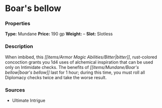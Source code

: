 ﻿---
Title: "Boar's bellow"
Type: "Mundane"
Price: "190 gp"
Weight: "–"
Slot: "Slotless"
Description: |
  "When imbibed, this bitter, rust-colored concoction grants you 1d4 uses of alchemical inspiration that can be used only on Intimidate checks. The benefits of boar's bellow last for 1 hour; during this time, you must roll all Diplomacy checks twice and take the worse result."
Sources: "['Ultimate Intrigue']"
---

# Boar's bellow

### Properties

**Type:** Mundane **Price:** 190 gp **Weight:** – **Slot:** Slotless

### Description

When imbibed, this _[[items/Armor Magic Abilities/Bitter|bitter]]_, rust-colored concoction grants you 1d4 uses of alchemical inspiration that can be used only on Intimidate checks. The benefits of _[[items/Mundane/Boar's bellow|boar's bellow]]_ last for 1 hour; during this time, you must roll all Diplomacy checks twice and take the worse result.

### Sources

* Ultimate Intrigue